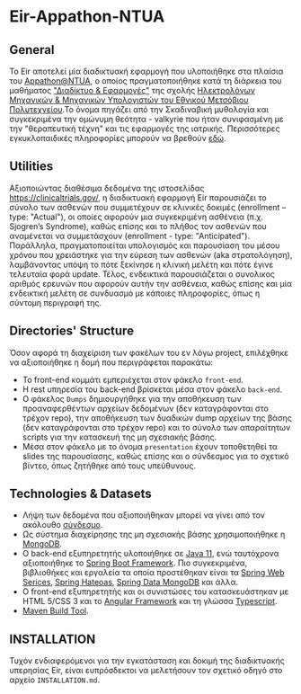 # Eir-Appathon-NTUA

## General
Το Eir αποτελεί μία διαδικτυακή εφαρμογή που υλοποιήθηκε στα πλαίσια του [Appathon@NTUA](http://147.102.19.19/wordpress), ο οποίος πραγματοποιήθηκε κατά τη διάρκεια του μαθήματος ["Διαδίκτυο & Εφαρμογές"](http://ecourses.dbnet.ntua.gr/15372.html) της σχολής [Ηλεκτρολόγων Μηχανικών & Μηχανικών Υπολογιστών του Εθνικού Μετσόβιου Πολυτεχνείου](https://www.ece.ntua.gr/gr).Το όνομα πηγάζει από την Σκαδιναβική μυθολογία και συγκεκριμένα την ομώνυμη θεότητα - valkyrie που ήταν συνιφασμένη με την "θεραπευτική τέχνη" και τις εφαρμογές της ιατρικής. Περισσότερες εγκυκλοπαιδικές πληροφορίες μπορούν να βρεθούν [εδώ](https://en.wikipedia.org/wiki/Eir).

## Utilities
Αξιοποιώντας διαθέσιμα δεδομένα της ιστοσελίδας https://clinicaltrials.gov/, η διαδικτυακή εφαρμογή Eir παρουσιάζει το σύνολο των ασθενών που συμμετέχουν σε κλινικές δοκιμές (enrollment – type: "Actual"), οι οποίες αφορούν μια συγκεκριμένη ασθένεια (π.χ. Sjogren’s Syndrome), καθώς επίσης και το πλήθος τον ασθενών που αναμένεται να συμμετάσχουν (enrollment - type: "Anticipated"). Παράλληλα, πραγματοποιείται υπολογισμός και παρουσίαση του μέσου χρόνου που χρειάστηκε για την εύρεση των ασθενών (aka στρατολόγηση), λαμβάνοντας υπόψη το πότε ξεκίνησε η κλινική μελέτη και πότε έγινε τελευταία φορά update. Τέλος, ενδεικτικά παρουσιάζεται ο συνολικος αριθμός ερευνών που αφορούν αυτήν την ασθένεια, καθώς επίσης και μία ενδεικτική μελέτη σε συνδυασμό με κάποιες πληροφορίες, όπως η σύντομη περιγραφή της.

## Directories' Structure
Όσον αφορά τη διαχείριση των φακέλων του εν λόγω project, επιλέχθηκε να αξιοποιήθηκε η δομή που περιγράφεται παρακάτω:
* Το front-end κομμάτι εμπεριέχεται στον φάκελο ```front-end```.
* Η rest υπηρεσία του back-end βρίσκεται μέσα στον φάκελο ```back-end```.
* Ο φάκελος ```Dumps``` δημιουργήθηκε για την αποθήκευση των προαναφερθέντων αρχείων δεδομένων (δεν καταγράφονται στο τρέχον repo), την αποθήκευση των δυαδικών dump αρχείων της βάσης (δεν καταγράφονται στο τρέχον repo) και το σύνολο των απαραίτητων scripts για την κατασκευή της μη σχεσιακής βάσης.
* Μέσα στον φάκελο με το όνομα ```presentation``` έχουν τοποθετηθεί τα slides της παρουσίασης, καθώς επίσης και ο σύνδεσμος για το σχετικό βίντεο, όπως ζητήθηκε από τους υπεύθυνους.

## Technologies & Datasets

* Λήψη των δεδομένα που αξιοποιήθηκαν μπορεί να γίνει από τον ακόλουθο [σύνδεσμο](https://clinicaltrials.gov/AllPublicXML.zip).
* Ως σύστημα διαχείρησης της μη σχεσιακής βάσης χρησιμοποιήθηκε η [MongoDB](https://www.mongodb.com/).
* Ο back-end εξυπηρετητής υλοποιήθηκε σε [Java 11](https://www.oracle.com/java/technologies/javase-jdk11-downloads.html), ενώ ταυτόχρονα αξιοποιήθηκε το [Spring Boot Framework](https://spring.io/projects/spring-boot). Πιο συγκεκριμένα, βιβλιοθήκες και εργαλεία τα οποία προστέθηκαν είναι τα [Spring Web Serices](https://spring.io/projects/spring-ws), [Spring Hateoas](https://spring.io/projects/spring-hateoas), [Spring Data MongoDB](https://spring.io/projects/spring-data-mongodb) και άλλα.
* Ο front-end εξυπηρετητής και οι συνιστώσες του κατασκευάστηκαν με HTML 5/CSS 3 και το [Angular Framework](https://angular.io/) και τη γλώσσα [Typescript](https://www.typescriptlang.org/).
* [Maven Build Tool](https://maven.apache.org/).

## INSTALLATION

Τυχόν ενδιαφερόμενοι για την εγκατάσταση και δοκιμή της διαδικτυακής υπερησίας Eir, είναι ευπρόσδεκτοι να μελετήσουν τον σχετικό οδηγό στο αρχείο ```INSTALLATION.md```.
